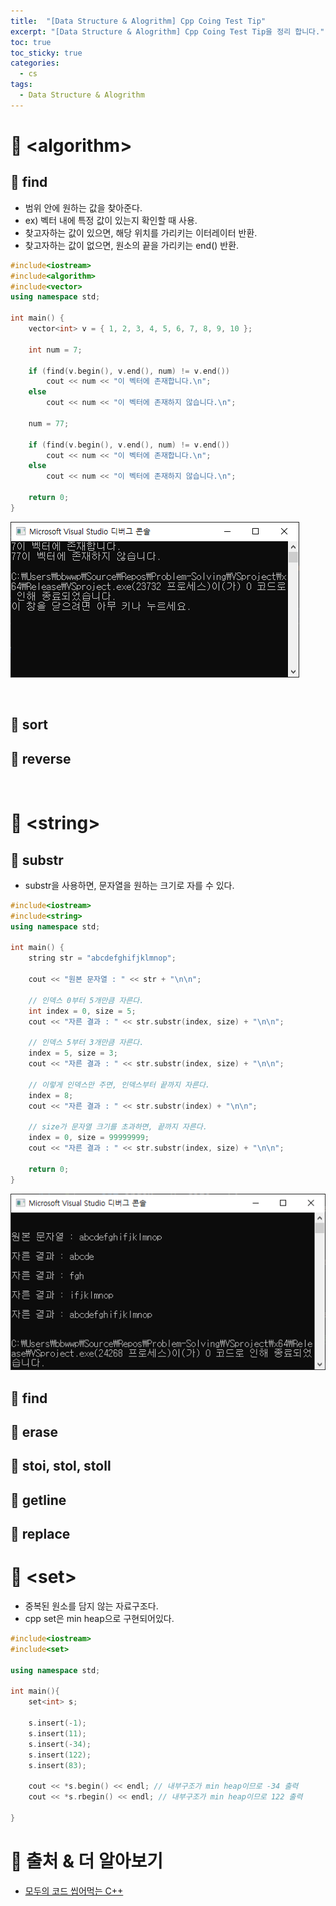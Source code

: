 ```yaml
---
title:  "[Data Structure & Alogrithm] Cpp Coing Test Tip"
excerpt: "[Data Structure & Alogrithm] Cpp Coing Test Tip을 정리 합니다."
toc: true
toc_sticky: true
categories:
  - cs
tags:
  - Data Structure & Alogrithm
---
```


# 📝 &#60;algorithm&#62;

## 📌 find 

- 범위 안에 원하는 값을 찾아준다. 
- ex) 벡터 내에 특정 값이 있는지 확인할 때 사용.
- 찾고자하는 값이 있으면, 해당 위치를 가리키는 이터레이터 반환.
- 찾고자하는 값이 없으면, 원소의 끝을 가리키는 end() 반환.

```c++
#include<iostream>
#include<algorithm>
#include<vector>
using namespace std;

int main() {
	vector<int> v = { 1, 2, 3, 4, 5, 6, 7, 8, 9, 10 };

	int num = 7;

	if (find(v.begin(), v.end(), num) != v.end())
		cout << num << "이 벡터에 존재합니다.\n";
	else
		cout << num << "이 벡터에 존재하지 않습니다.\n";

	num = 77;

	if (find(v.begin(), v.end(), num) != v.end())
		cout << num << "이 벡터에 존재합니다.\n";
	else
		cout << num << "이 벡터에 존재하지 않습니다.\n";

	return 0;
}
```
![](../../../assets/images/2020-09-10-14-55-57.png)

<br>

## 📌 sort

## 📌 reverse

<br>

# 📝 &#60;string&#62;

## 📌 substr

- substr을 사용하면, 문자열을 원하는 크기로 자를 수 있다.

```c++
#include<iostream>
#include<string>
using namespace std;

int main() {
	string str = "abcdefghifjklmnop";

	cout << "원본 문자열 : " << str + "\n\n";

	// 인덱스 0부터 5개만큼 자른다.
	int index = 0, size = 5; 
	cout << "자른 결과 : " << str.substr(index, size) + "\n\n";

	// 인덱스 5부터 3개만큼 자른다.
	index = 5, size = 3; 
	cout << "자른 결과 : " << str.substr(index, size) + "\n\n";

	// 이렇게 인덱스만 주면, 인덱스부터 끝까지 자른다.
	index = 8; 
	cout << "자른 결과 : " << str.substr(index) + "\n\n";

	// size가 문자열 크기를 초과하면, 끝까지 자른다.
	index = 0, size = 99999999; 
	cout << "자른 결과 : " << str.substr(index, size) + "\n\n";

	return 0;
}
```
![](../../../assets/images/2020-09-11-23-48-58.png)


## 📌 find 

## 📌 erase

## 📌 stoi, stol, stoll

## 📌 getline

## 📌 replace

# 📝 &#60;set&#62;

- 중복된 원소를 담지 않는 자료구조다.
- cpp set은 min heap으로 구현되어있다.

```c++
#include<iostream>
#include<set>

using namespace std;

int main(){
	set<int> s;
    
    s.insert(-1);
    s.insert(11);
    s.insert(-34);
    s.insert(122);
    s.insert(83);
    
    cout << *s.begin() << endl; // 내부구조가 min heap이므로 -34 출력
    cout << *s.rbegin() << endl; // 내부구조가 min heap이므로 122 출력
    
}
```



# 🔎 출처 & 더 알아보기

- [모두의 코드 씹어먹는 C++](https://modoocode.com/135)

